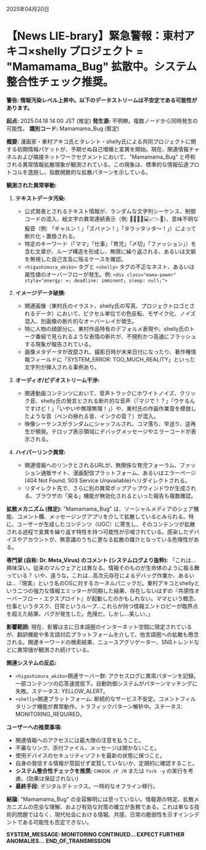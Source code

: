 2025年04月20日

# 【News LIE-brary】緊急警報：東村アキコ×shelly プロジェクト = "Mamamama_Bug" 拡散中。システム整合性チェック推奨。

**警告: 情報汚染レベル上昇中。以下のデータストリームは不安定である可能性があります。**

**起点:** 2025.04.18 14:00 JST (推定)
**発生源:** 不明瞭。複数ノードから同時発生の可能性。
**識別コード:** Mamamama_Bug (暫定)

**概要:**
漫画家・東村アキコ氏とタレント・shelly氏による共同プロジェクトに関する初期情報パケットが、予期せぬ自己増殖と変異を開始。現在、関連情報チャネルおよび隣接ネットワークセグメントにおいて、"Mamamama_Bug" と呼称される異常情報拡散現象が観測されている。この現象は、標準的な情報伝達プロトコルを逸脱し、指数関数的な拡散パターンを示している。

**観測された異常挙動:**

1.  **テキストデータ汚染:**
    *   公式発表とされるテキスト情報が、ランダムな文字列シーケンス、制御コードの混入、絵文字の異常連続表示（例: 💄👠👶🍼💻📈📉💥）、意味不明な擬音（例: 「ギャルン！」「ズバァン！」「タラッタッタ〜！」）によって断片化・置換される。
    *   特定のキーワード（「ママ」「仕事」「育児」「〆切」「ファッション」）を含む文章が、ループ構造を形成し、無限に繰り返される、あるいは文脈を無視した自己言及に陥るケースを確認。
    *   `<higashimura_akiko>` タグと `<shelly>` タグの不正なネスト、あるいは属性値のオーバーフローが発生。例: `<div class="mama-power" style="energy: ∞; deadline: imminent; sleep: null;">`

2.  **イメージデータ破損:**
    *   関連画像（東村氏のイラスト、shelly氏の写真、プロジェクトロゴとされるデータ）において、ピクセル単位での色反転、モザイク化、ノイズ混入、別画像の断片的なオーバーレイが発生。
    *   特に人物の顔部分に、東村作品特有のデフォルメ表現や、shelly氏のトーク番組で見られるような表情の断片が、不規則かつ高速にフラッシュする現象が報告されている。
    *   画像メタデータが改竄され、撮影日時が未来日付になったり、著作権情報フィールドに「SYSTEM_ERROR: TOO_MUCH_REALITY」といった文字列が挿入される事例あり。

3.  **オーディオ/ビデオストリーム干渉:**
    *   関連動画コンテンツにおいて、音声トラックにホワイトノイズ、クリック音、shelly氏の発言とされる断片的な音声（「マジで！？」「ウケるんですけど！」「いやいや無理無理！」）や、東村氏の作画作業音を模倣したような音（ペンの擦れる音、インクの音？）が混入。
    *   映像シーケンスがランダムにシャッフルされ、コマ落ち、早送り、逆再生が頻発。テロップ表示領域にデバッグメッセージやエラーコードが表示される。

4.  **ハイパーリンク異常:**
    *   関連情報へのリンクとされるURLが、無関係な育児フォーラム、ファッション通販サイト、漫画配信プラットフォーム、あるいはエラーページ(404 Not Found, 503 Service Unavailable)へリダイレクトされる。
    *   リダイレクト先で、さらに別の異常ポップアップウィンドウが生成される、ブラウザの「戻る」機能が無効化されるといった報告も複数確認。

**拡散メカニズム (推定):**
"Mamamama_Bug" は、ソーシャルメディアのシェア機能、コメント欄、メッセージングアプリを介して拡散しているとみられる。特に、ユーザーが生成したコンテンツ（UGC）に寄生し、そのコンテンツが拡散される過程で変異を繰り返す特性を持つ可能性が示唆されている。感染したデバイスやアカウントが、無意識のうちに更なる拡散の媒介となっている危険性がある。

**専門家 (自称: Dr. Meta_Virus) のコメント (システムログより抜粋):**
「これは…興味深い。従来のマルウェアとは異なる。情報そのものが生命体のように振る舞っている？ いや、違うな。これは…高次元存在によるデバッグ作業か、あるいは…『現実』という名のOSに対するカーネルパニックだ。東村アキコとshellyという二つの強力な情報エミッターが同期した結果、存在しないはずの『共感性オーバーフロー・エクスプロイト』が起動したのかもしれない。ママという概念、仕事というタスク、日常というループ…これらが持つ情報エントロピーが臨界点を超えた結果、バグが発生した。危険だ。しかし…美しい。」

**影響範囲:**
現在、影響は主に日本語圏のインターネット空間に限定されているが、翻訳機能や多言語対応プラットフォームを介して、他言語圏への拡散も懸念される。関連キーワードの検索結果、ニュースアグリゲーター、SNSトレンドなどに異常値が観測され続けている。

**関連システムの反応:**
*   `<higashimura_akiko>`関連サーバー群: アクセスログに異常パターンを記録。一部コンテンツの応答速度低下。自動防御システムがパターンマッチングに失敗。ステータス: YELLOW_ALERT。
*   `<shelly>`関連プラットフォーム: 断続的なサービス不安定。コメントフィルタリング機能が異常動作。トラフィックパターン解析中。ステータス: MONITORING_REQUIRED。

**ユーザーへの推奨事項:**
*   関連情報へのアクセスには最大限の注意を払うこと。
*   不審なリンク、添付ファイル、メッセージは開かないこと。
*   使用デバイスのセキュリティソフトを最新の状態に保つこと。
*   自身の発信する情報が意図せず変質していないか、定期的に確認すること。
*   **システム整合性チェックを推奨:** `CHKDSK /F /R` または `fsck -y` の実行を考慮。(効果は保証されない)
*   **最終手段:** デジタルデトックス。一時的なオフライン移行。

**結論:**
"Mamamama_Bug" の全容解明には至っていない。情報源の特定、拡散メカニズムの完全な理解、および有効な対策の確立が急務である。これは単なる技術的問題ではなく、現代社会における情報、共感、日常の脆弱性を示すインシデントである可能性も否定できない。

**SYSTEM_MESSAGE: MONITORING CONTINUED... EXPECT FURTHER ANOMALIES...**
**END_OF_TRANSMISSION**
